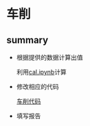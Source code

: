 # 车削

## summary

- 根据提供的数据计算出值

  利用[cal.ipynb](车削与铣削/车削/code/cal.ipynb)计算

- 修改相应的代码

  [车削代码](车削与铣削/车削/code/车削代码.txt)

- 填写报告
